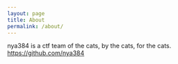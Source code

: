 ```yaml
---
layout: page
title: About
permalink: /about/
---
```

nya384 is a ctf team of the cats, by the cats, for the cats.  
https://github.com/nya384
